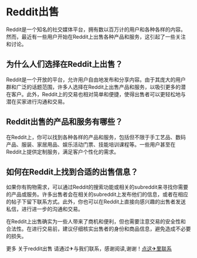 # Reddit出售

Reddit是一个知名的社交媒体平台，拥有数以百万计的用户和各种各样的内容。然而，最近有一些用户开始在Reddit上出售各种产品和服务，这引起了一些关注和讨论。

## 为什么人们选择在Reddit上出售？

Reddit是一个开放的平台，允许用户自由地发布和分享内容。由于其庞大的用户群和广泛的话题范围，许多人选择在Reddit上出售产品和服务，以吸引更多的潜在客户。此外，Reddit上的交易也相对简单和便捷，使得出售者可以更轻松地与潜在买家进行沟通和交易。

## Reddit出售的产品和服务有哪些？

在Reddit上，你可以找到各种各样的产品和服务，包括但不限于手工艺品、数码产品、服装、家居用品、娱乐活动门票、技能培训课程等。一些用户甚至在Reddit上提供定制服务，满足客户个性化的需求。

## 如何在Reddit上找到合适的出售信息？

如果你有购物需求，可以通过Reddit的搜索功能或相关的subreddit来寻找你需要的产品或服务。许多出售者会在相关的subreddit上发布他们的信息，或者在相应的帖子下留下联系方式。此外，你也可以在Reddit上直接向感兴趣的出售者发送私信，进行进一步的沟通和交易。

在Reddit上出售确实为一些人带来了商机和便利，但也需要注意交易的安全性和合法性。在进行交易前，建议仔细核实出售者的身份和商品信息，避免造成不必要的损失。

更多 关于reddit出售 请通过✈与我们联系，感谢阅读,谢谢！[点这✈里联系](https://1.k02.cc)